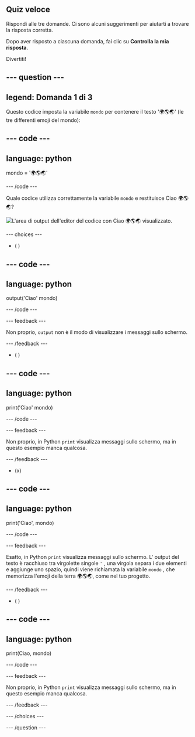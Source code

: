 ## Quiz veloce

Rispondi alle tre domande. Ci sono alcuni suggerimenti per aiutarti a trovare la risposta corretta.

Dopo aver risposto a ciascuna domanda, fai clic su **Controlla la mia risposta**.

Divertiti!

--- question ---
---
legend: Domanda 1 di 3
---

Questo codice imposta la variabile `mondo` per contenere il testo '🌍🌎🌏' (le tre differenti emoji del mondo):

--- code ---
---
language: python
---

mondo = '🌍🌎🌏'

--- /code ---

Quale codice utilizza correttamente la variabile `mondo` e restituisce Ciao 🌍🌎🌏?

![L'area di output dell'editor del codice con Ciao 🌍🌎🌏 visualizzato.](images/quiz1.png)

--- choices ---

- ( )

--- code ---
---
language: python
---

output('Ciao' mondo)

--- /code ---

 --- feedback ---

 Non proprio, `output` non è il modo di visualizzare i messaggi sullo schermo.

 --- /feedback ---


- ( )

--- code ---
---
language: python
---

print('Ciao' mondo)

--- /code ---

 --- feedback ---

 Non proprio, in Python `print` visualizza messaggi sullo schermo, ma in questo esempio manca qualcosa.

 --- /feedback ---

- (x)

--- code ---
---
language: python
---

print('Ciao', mondo)

--- /code ---

 --- feedback ---

 Esatto, in Python `print` visualizza messaggi sullo schermo. L' output del testo è racchiuso tra virgolette singole `'` , una virgola separa i due elementi e aggiunge uno spazio, quindi viene richiamata la variabile `mondo` , che memorizza l'emoji della terra 🌍🌎🌏, come nel tuo progetto.

 --- /feedback ---

- ( )

--- code ---
---
language: python
---

print(Ciao, mondo)

--- /code ---

 --- feedback ---

  Non proprio, in Python `print` visualizza messaggi sullo schermo, ma in questo esempio manca qualcosa.

 --- /feedback ---

--- /choices ---

--- /question ---
